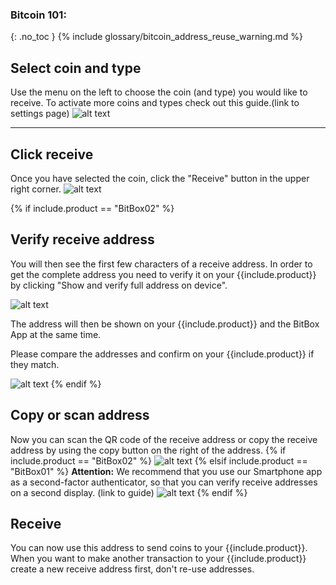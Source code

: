 
### Bitcoin 101:
{: .no_toc }
{% include glossary/bitcoin_address_reuse_warning.md %}


## Select coin and type

Use the menu on the left to choose the coin (and type) you would like to receive. To activate more coins and types check out this guide.(link to settings page)
![alt text]({{site.baseurl}}/assets/images/BitBox02_receive/receive1.png  )


---

## Click receive

Once you have selected the coin, click the "Receive" button in the upper right corner.
![alt text]({{site.baseurl}}/assets/images/BitBox02_receive/receive1b.png  )


{% if include.product == "BitBox02" %}
## Verify receive address

You will then see the first few characters of a receive address. In order to get the complete address you need to verify it on your {{include.product}} by clicking "Show and verify full address on device".

![alt text]({{site.baseurl}}/assets/images/BitBox02_receive/receive2.png  )

The address will then be shown on your {{include.product}} and the BitBox App at the same time.

Please compare the addresses and confirm on your {{include.product}} if they match.

![alt text]({{site.baseurl}}/assets/images/BitBox02_receive/receive3.png  )
{% endif %}


## Copy or scan address
Now you can scan the QR code of the receive address or copy the receive address by using the copy button on the right of the address.
{% if include.product == "BitBox02" %}
![alt text]({{site.baseurl}}/assets/images/BitBox02_receive/receive4.png  )
{% elsif include.product == "BitBox01" %}
**Attention:** We recommend that you use our Smartphone app as a second-factor authenticator, so that you can verify receive addresses on a second display. (link to guide)
![alt text]({{site.baseurl}}/assets/images/BitBox01_random/bb01_receive1.png  )
{% endif %}

## Receive
You can now use this address to send coins to your {{include.product}}. When you want to make another transaction to your {{include.product}} create a new receive address first, don't re-use addresses.
